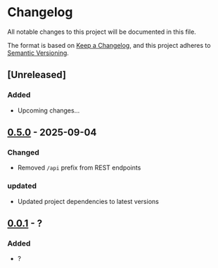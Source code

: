 # Changelog

All notable changes to this project will be documented in this file.

The format is based on [Keep a Changelog](https://keepachangelog.com/en/1.0.0/),
and this project adheres to [Semantic Versioning](https://semver.org/spec/v2.0.0.html).

## [Unreleased]
### Added
- Upcoming changes...

## [0.5.0] - 2025-09-04
### Changed
- Removed `/api` prefix from REST endpoints
### updated
- Updated project dependencies to latest versions

## [0.0.1] - ?
### Added
- ?

[0.5.0]: https://github.com/scanoss/components/compare/v0.4.0...v0.5.0
[0.0.1]: https://github.com/scanoss/components/compare/v0.0.0...v0.0.1
